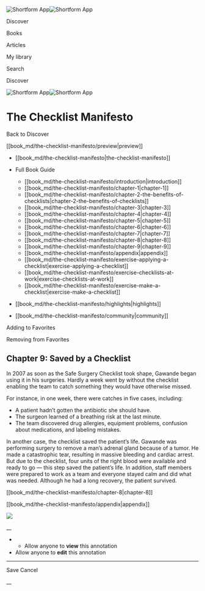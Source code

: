 ![Shortform App](/img/logo.36a2399e.svg)![Shortform App](/img/logo-dark.70c1b072.svg)

Discover

Books

Articles

My library

Search

Discover

![Shortform App](/img/logo.36a2399e.svg)![Shortform App](/img/logo-dark.70c1b072.svg)

# The Checklist Manifesto

Back to Discover

[[book_md/the-checklist-manifesto/preview|preview]]

  * [[book_md/the-checklist-manifesto|the-checklist-manifesto]]
  * Full Book Guide

    * [[book_md/the-checklist-manifesto/introduction|introduction]]
    * [[book_md/the-checklist-manifesto/chapter-1|chapter-1]]
    * [[book_md/the-checklist-manifesto/chapter-2-the-benefits-of-checklists|chapter-2-the-benefits-of-checklists]]
    * [[book_md/the-checklist-manifesto/chapter-3|chapter-3]]
    * [[book_md/the-checklist-manifesto/chapter-4|chapter-4]]
    * [[book_md/the-checklist-manifesto/chapter-5|chapter-5]]
    * [[book_md/the-checklist-manifesto/chapter-6|chapter-6]]
    * [[book_md/the-checklist-manifesto/chapter-7|chapter-7]]
    * [[book_md/the-checklist-manifesto/chapter-8|chapter-8]]
    * [[book_md/the-checklist-manifesto/chapter-9|chapter-9]]
    * [[book_md/the-checklist-manifesto/appendix|appendix]]
    * [[book_md/the-checklist-manifesto/exercise-applying-a-checklist|exercise-applying-a-checklist]]
    * [[book_md/the-checklist-manifesto/exercise-checklists-at-work|exercise-checklists-at-work]]
    * [[book_md/the-checklist-manifesto/exercise-make-a-checklist|exercise-make-a-checklist]]
  * [[book_md/the-checklist-manifesto/highlights|highlights]]
  * [[book_md/the-checklist-manifesto/community|community]]



Adding to Favorites 

Removing from Favorites 

## Chapter 9: Saved by a Checklist

In 2007 as soon as the Safe Surgery Checklist took shape, Gawande began using it in his surgeries. Hardly a week went by without the checklist enabling the team to catch something they would have otherwise missed.

For instance, in one week, there were catches in five cases, including:

  * A patient hadn’t gotten the antibiotic she should have.
  * The surgeon learned of a breathing risk at the last minute.
  * The team discovered drug allergies, equipment problems, confusion about medications, and labeling mistakes.



In another case, the checklist saved the patient’s life. Gawande was performing surgery to remove a man’s adrenal gland because of a tumor. He made a catastrophic tear, resulting in massive bleeding and cardiac arrest. But due to the checklist, four units of the right blood were available and ready to go — this step saved the patient’s life. In addition, staff members were prepared to work as a team and everyone stayed calm and did what was needed. Although he had a long recovery, the patient survived.

[[book_md/the-checklist-manifesto/chapter-8|chapter-8]]

[[book_md/the-checklist-manifesto/appendix|appendix]]

![](https://bat.bing.com/action/0?ti=56018282&Ver=2&mid=ec56d92f-69db-4382-a576-c39e9d7a28a1&sid=1711133063fa11eebdec89a8b8ae3bbc&vid=171147a063fa11eea7440fcfeb230d96&vids=0&msclkid=N&pi=0&lg=en-US&sw=800&sh=600&sc=24&nwd=1&tl=Shortform%20%7C%20Book&p=https%3A%2F%2Fwww.shortform.com%2Fapp%2Fbook%2Fthe-checklist-manifesto%2Fchapter-9&r=&lt=577&evt=pageLoad&sv=1&rn=706709)

__

  *   * Allow anyone to **view** this annotation
  * Allow anyone to **edit** this annotation



* * *

Save Cancel

__



